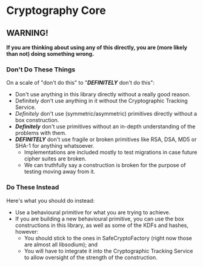 # Cryptography Core

## WARNING!

**If you are thinking about using any of this directly, you are (more likely than not) doing something wrong.**



### Don't Do These Things

On a scale of "don't do this" to "***DEFINITELY*** don't do this":

- Don't use anything in this library directly without a really good reason.
- Definitely don't use anything in it without the Cryptographic Tracking Service.
- *Definitely* don't use (symmetric/asymmetric) primitives directly without a box construction.
- ***Definitely*** don't use primitives without an in-depth understanding of the problems with them.
- ***DEFINITELY*** don't use fragile or broken primitives like RSA, DSA, MD5 or SHA-1 for anything whatsoever.
  - Implementations are included mostly to test migrations in case future cipher suites are broken.
  - We can truthfully say a construction is broken for the purpose of testing moving away from it.



### Do These Instead

Here's what you should do instead:

- Use a behavioural primitive for what you are trying to achieve.
- If you are building a new behavioural primitive, you can use the box constructions in this library, as well as some of the KDFs and hashes, however:
  - You should stick to the ones in SafeCryptoFactory (right now those are almost all libsodium); and
  - You will have to integrate it into the Cryptographic Tracking Service to allow oversight of the strength of the construction.



